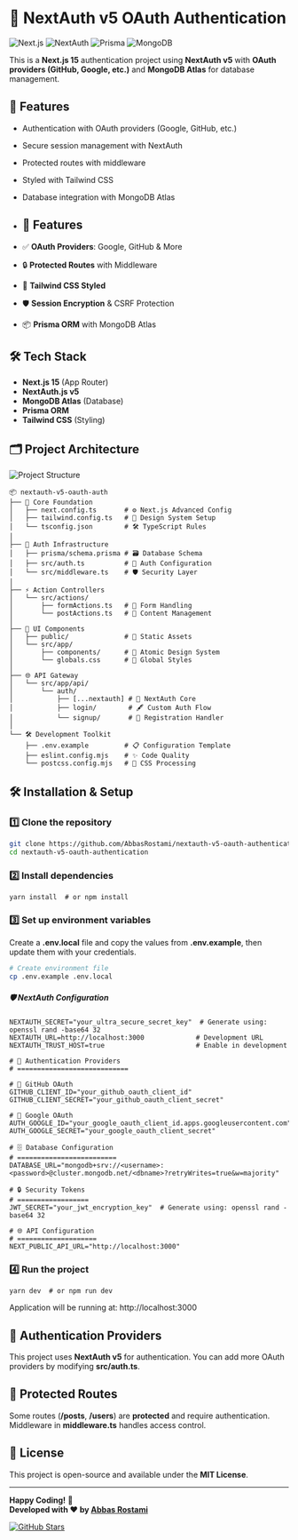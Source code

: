 # 🔐 NextAuth v5 OAuth Authentication 

![Next.js](https://img.shields.io/badge/Next.js-15-black?logo=next.js&style=for-the-badge)
![NextAuth](https://img.shields.io/badge/NextAuth-v5-blue?logo=auth0&style=for-the-badge)
![Prisma](https://img.shields.io/badge/Prisma-ORM-brightgreen?logo=prisma&style=for-the-badge)
![MongoDB](https://img.shields.io/badge/MongoDB-Atlas-green?logo=mongodb&style=for-the-badge)

This is a **Next.js 15** authentication project using **NextAuth v5** with **OAuth providers (GitHub, Google, etc.)** and **MongoDB Atlas** for database management.

## 🚀 Features

- Authentication with OAuth providers (Google, GitHub, etc.)
- Secure session management with NextAuth
- Protected routes with middleware
- Styled with Tailwind CSS
- Database integration with MongoDB Atlas

- ## 🌟 Features

- ✅ **OAuth Providers**: Google, GitHub & More
- 🔒 **Protected Routes** with Middleware
- 🎨 **Tailwind CSS Styled**
- 🛡️ **Session Encryption** & CSRF Protection
- 📦 **Prisma ORM** with MongoDB Atlas

## 🛠️ Tech Stack

- **Next.js 15** (App Router)
- **NextAuth.js v5**
- **MongoDB Atlas** (Database)
- **Prisma ORM**
- **Tailwind CSS** (Styling)

## 🗂️ Project Architecture
![Project Structure](https://img.shields.io/badge/structure-organized-brightgreen)
```
📦 nextauth-v5-oauth-auth
├── 📜 Core Foundation
│   ├── next.config.ts       # ⚙️ Next.js Advanced Config
│   ├── tailwind.config.ts   # 🎨 Design System Setup
│   └── tsconfig.json        # 🛠️ TypeScript Rules
│
├── 🔐 Auth Infrastructure
│   ├── prisma/schema.prisma # 🗃️ Database Schema
│   ├── src/auth.ts          # 🔑 Auth Configuration
│   └── src/middleware.ts    # 🛡️ Security Layer
│
├── ⚡️ Action Controllers
│   └── src/actions/
│       ├── formActions.ts   # 📝 Form Handling
│       └── postActions.ts   # 📮 Content Management
│
├── 🎨 UI Components
│   ├── public/              # 📁 Static Assets
│   └── src/app/
│       ├── components/      # 🧩 Atomic Design System
│       └── globals.css      # 🌈 Global Styles
│
├── 🌐 API Gateway
│   └── src/app/api/
│       └── auth/
│           ├── [...nextauth] # 🔗 NextAuth Core
│           ├── login/        # 🖋️ Custom Auth Flow
│           └── signup/       # 📝 Registration Handler
│
└── 🛠️ Development Toolkit
    ├── .env.example         # 📋 Configuration Template
    ├── eslint.config.mjs    # ✨ Code Quality
    └── postcss.config.mjs   # 🎨 CSS Processing
```

## 🛠️ Installation & Setup

### 1️⃣ Clone the repository

```bash
git clone https://github.com/AbbasRostami/nextauth-v5-oauth-authentication.git
cd nextauth-v5-oauth-authentication
```

### 2️⃣ Install dependencies

```
yarn install  # or npm install
```

### 3️⃣ Set up environment variables
Create a **.env.local** file and copy the values from **.env.example**, then update them with your credentials.
```bash
# Create environment file
cp .env.example .env.local
```
##### 🛡️ NextAuth Configuration
```
NEXTAUTH_SECRET="your_ultra_secure_secret_key"  # Generate using: openssl rand -base64 32
NEXTAUTH_URL=http://localhost:3000             # Development URL
NEXTAUTH_TRUST_HOST=true                       # Enable in development

# 🔑 Authentication Providers
# ============================

# 🐙 GitHub OAuth
GITHUB_CLIENT_ID="your_github_oauth_client_id"
GITHUB_CLIENT_SECRET="your_github_oauth_client_secret"

# 📧 Google OAuth
AUTH_GOOGLE_ID="your_google_oauth_client_id.apps.googleusercontent.com"
AUTH_GOOGLE_SECRET="your_google_oauth_client_secret"

# 🗄️ Database Configuration
# =========================
DATABASE_URL="mongodb+srv://<username>:<password>@cluster.mongodb.net/<dbname>?retryWrites=true&w=majority"

# 🔒 Security Tokens
# ==================
JWT_SECRET="your_jwt_encryption_key"  # Generate using: openssl rand -base64 32

# 🌐 API Configuration
# ====================
NEXT_PUBLIC_API_URL="http://localhost:3000"
```
### 4️⃣ Run the project
```
yarn dev  # or npm run dev
```

Application will be running at: http://localhost:3000

## 🔑 Authentication Providers
This project uses **NextAuth v5** for authentication. You can add more OAuth providers by modifying **src/auth.ts**.

## 🔐 Protected Routes

Some routes (**/posts**, **/users**) are **protected** and require authentication. Middleware in **middleware.ts** handles access control.

## 📜 License

This project is open-source and available under the **MIT License**.

---

**Happy Coding!** 🚀  
**Developed with ❤️ by [Abbas Rostami](https://github.com/AbbasRostami)**  

[![GitHub Stars](https://img.shields.io/github/stars/AbbasRostami/NextAuth-v5-OAuth-Authentication?style=for-the-badge&logo=github&label=Stars)](https://github.com/:username/NextAuth-v5-OAuth-Authentication/stargazers)
